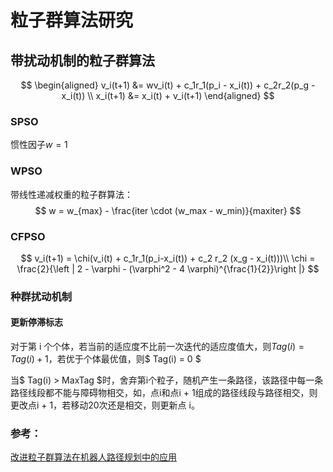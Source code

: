 # 粒子群算法研究

## 带扰动机制的粒子群算法

$$
\begin{aligned}
v_i(t+1) &= wv_i(t) + c_1r_1(p_i - x_i(t)) + c_2r_2(p_g - x_i(t))
\\ x_i(t+1) &= x_i(t) + v_i(t+1)
\end{aligned}
$$

### SPSO

惯性因子$w=1$

### WPSO

带线性递减权重的粒子群算法：
$$
w = w_{max} - \frac{iter \cdot (w_max - w_min)}{maxiter}
$$

### CFPSO

$$
v_i(t+1) = \chi(v_i(t) + c_1r_1(p_i-x_i(t)) + c_2 r_2 (x_g - x_i(t)))\\
\chi = \frac{2}{\left | 2 - \varphi  - (\varphi^2 - 4 \varphi)^{\frac{1}{2}}\right |}
$$

### 种群扰动机制

#### 更新停滞标志

对于第 i 个个体，若当前的适应度不比前一次迭代的适应度值大，则$Tag(i) = Tag(i) + 1$，若优于个体最优值，则$ Tag(i) = 0 $

当$ Tag(i) > MaxTag $时，舍弃第i个粒子，随机产生一条路径，该路径中每一条路径线段都不能与障碍物相交，如，点i和点i + 1组成的路径线段与路径相交，则更改点i  + 1，若移动20次还是相交，则更新点 i。

### 参考：

[改进粒子群算法在机器人路径规划中的应用](reference_material\改进粒子群算法在机器人路径规划中的应用_马千知.pdf)

